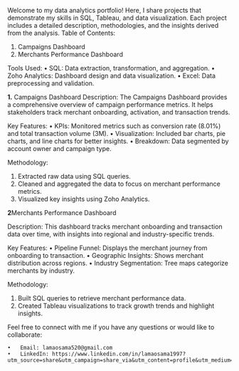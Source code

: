 Welcome to my data analytics portfolio! Here, I share projects that demonstrate my skills in SQL, Tableau, and data visualization. Each project includes a detailed description, methodologies, and the insights derived from the analysis.
Table of Contents:
1.	Campaigns Dashboard
2.	Merchants Performance Dashboard

Tools Used:
•	SQL: Data extraction, transformation, and aggregation.
•	Zoho Analytics: Dashboard design and data visualization.
•	Excel: Data preprocessing and validation.

**1.** Campaigns Dashboard
Description:
The Campaigns Dashboard provides a comprehensive overview of campaign performance metrics. It helps stakeholders track merchant onboarding, activation, and transaction trends.

Key Features:
•	KPIs: Monitored metrics such as conversion rate (8.01%) and total transaction volume (3M).
•	Visualization: Included bar charts, pie charts, and line charts for better insights.
•	Breakdown: Data segmented by account owner and campaign type.

Methodology:
1.	Extracted raw data using SQL queries.
2.	Cleaned and aggregated the data to focus on merchant performance metrics.
3.	Visualized key insights using Zoho Analytics.

**2**Merchants Performance Dashboard

Description:
This dashboard tracks merchant onboarding and transaction data over time, with insights into regional and industry-specific trends.

Key Features:
•	Pipeline Funnel: Displays the merchant journey from onboarding to transaction.
•	Geographic Insights: Shows merchant distribution across regions.
•	Industry Segmentation: Tree maps categorize merchants by industry.

Methodology:
1.	Built SQL queries to retrieve merchant performance data.
2.	Created Tableau visualizations to track growth trends and highlight insights.

Feel free to connect with me if you have any questions or would like to collaborate:

	•	Email: lamaosama520@gmail.com
	•	LinkedIn: https://www.linkedin.com/in/lamaosama1997?utm_source=share&utm_campaign=share_via&utm_content=profile&utm_medium=ios_app
